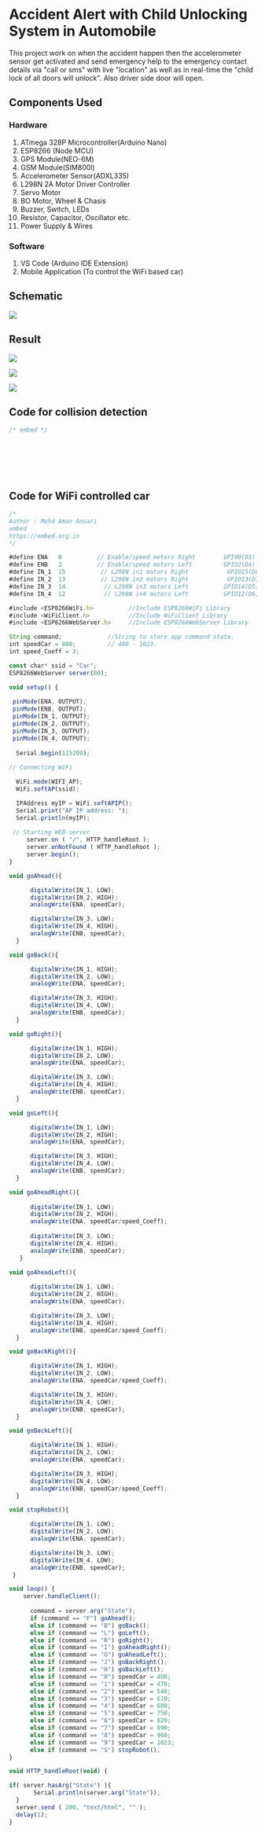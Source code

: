 # Accident Alert with Child Unlocking System in Automobile

This project work on when the accident happen then the accelerometer sensor get activated and send emergency help to the emergency contact details via "call or sms" with live "location" as well as in real-time the "child lock of all doors will unlock". Also driver side door will open. 



## Components Used

### Hardware


1. ATmega 328P Microcontroller(Arduino Nano)
2. ESP8266 (Node MCU)
3. GPS Module(NEO-6M)
4. GSM Module(SIM800l)
5. Accelerometer Sensor(ADXL335)
6. L298N 2A Motor Driver Controller 
7. Servo Motor
8. BO Motor, Wheel & Chasis
9. Buzzer, Switch, LEDs
10. Resistor, Capacitor, Oscillator etc.
11. Power Supply & Wires 

### Software

1. VS Code (Arduino IDE Extension)
2. Mobile Application (To control the WiFi based car)

## Schematic 

<img src="https://firebasestorage.googleapis.com/v0/b/common-project-63634.appspot.com/o/accident%20alert%20with%20child%20unlocking%20ssystem%20in%20automobile%2Fschematic.PNG?alt=media&token=5d68757b-eae3-42cc-9818-8a0aab963231"></img>







## Result

<img src="https://firebasestorage.googleapis.com/v0/b/common-project-63634.appspot.com/o/accident%20alert%20with%20child%20unlocking%20ssystem%20in%20automobile%2Fimg1.jpg?alt=media&token=a5d079ac-68d2-43cf-90fe-a44689eb9589"></img>

<img src="https://firebasestorage.googleapis.com/v0/b/common-project-63634.appspot.com/o/accident%20alert%20with%20child%20unlocking%20ssystem%20in%20automobile%2Fimg2.jpg?alt=media&token=771ba283-156e-478f-9979-54b27f3b63a0"></img>

<img src="https://firebasestorage.googleapis.com/v0/b/common-project-63634.appspot.com/o/accident%20alert%20with%20child%20unlocking%20ssystem%20in%20automobile%2Fimg3.jpg?alt=media&token=b7954b82-40ed-4814-8d8f-c6f99b0f7161"></img>










## Code for collision detection

```javascript
/* embed */








```


## Code for WiFi controlled car

```javascript
/*
Author : Mohd Aman Ansari
embed
https://embed.org.in
*/

#define ENA   0          // Enable/speed motors Right        GPIO0(D3)
#define ENB   2          // Enable/speed motors Left         GPIO2(D4)
#define IN_1  15          // L298N in1 motors Right           GPIO15(D8)
#define IN_2  13          // L298N in2 motors Right           GPIO13(D7)
#define IN_3  14           // L298N in3 motors Left          GPIO14(D5)
#define IN_4  12           // L298N in4 motors Left          GPIO12(D6)  

#include <ESP8266WiFi.h>          //Include ESP8266WiFi Library
#include <WiFiClient.h>           //Include WiFiClient Library
#include <ESP8266WebServer.h>     //Include ESP8266WebServer Library

String command;             //String to store app command state.
int speedCar = 800;         // 400 - 1023.
int speed_Coeff = 3;

const char* ssid = "Car";
ESP8266WebServer server(80);

void setup() {
 
 pinMode(ENA, OUTPUT);
 pinMode(ENB, OUTPUT);  
 pinMode(IN_1, OUTPUT);
 pinMode(IN_2, OUTPUT);
 pinMode(IN_3, OUTPUT);
 pinMode(IN_4, OUTPUT); 
  
  Serial.begin(115200);
  
// Connecting WiFi

  WiFi.mode(WIFI_AP);
  WiFi.softAP(ssid);

  IPAddress myIP = WiFi.softAPIP();
  Serial.print("AP IP address: ");
  Serial.println(myIP);
 
 // Starting WEB-server 
     server.on ( "/", HTTP_handleRoot );
     server.onNotFound ( HTTP_handleRoot );
     server.begin();    
}

void goAhead(){ 

      digitalWrite(IN_1, LOW);
      digitalWrite(IN_2, HIGH);
      analogWrite(ENA, speedCar);

      digitalWrite(IN_3, LOW);
      digitalWrite(IN_4, HIGH);
      analogWrite(ENB, speedCar);
  }

void goBack(){ 

      digitalWrite(IN_1, HIGH);
      digitalWrite(IN_2, LOW);
      analogWrite(ENA, speedCar);

      digitalWrite(IN_3, HIGH);
      digitalWrite(IN_4, LOW);
      analogWrite(ENB, speedCar);
  }

void goRight(){ 

      digitalWrite(IN_1, HIGH);
      digitalWrite(IN_2, LOW);
      analogWrite(ENA, speedCar);

      digitalWrite(IN_3, LOW);
      digitalWrite(IN_4, HIGH);
      analogWrite(ENB, speedCar);
  }

void goLeft(){

      digitalWrite(IN_1, LOW);
      digitalWrite(IN_2, HIGH);
      analogWrite(ENA, speedCar);

      digitalWrite(IN_3, HIGH);
      digitalWrite(IN_4, LOW);
      analogWrite(ENB, speedCar);
  }

void goAheadRight(){
      
      digitalWrite(IN_1, LOW);
      digitalWrite(IN_2, HIGH);
      analogWrite(ENA, speedCar/speed_Coeff);
 
      digitalWrite(IN_3, LOW);
      digitalWrite(IN_4, HIGH);
      analogWrite(ENB, speedCar);
   }

void goAheadLeft(){
      
      digitalWrite(IN_1, LOW);
      digitalWrite(IN_2, HIGH);
      analogWrite(ENA, speedCar);

      digitalWrite(IN_3, LOW);
      digitalWrite(IN_4, HIGH);
      analogWrite(ENB, speedCar/speed_Coeff);
  }

void goBackRight(){ 

      digitalWrite(IN_1, HIGH);
      digitalWrite(IN_2, LOW);
      analogWrite(ENA, speedCar/speed_Coeff);

      digitalWrite(IN_3, HIGH);
      digitalWrite(IN_4, LOW);
      analogWrite(ENB, speedCar);
  }

void goBackLeft(){ 

      digitalWrite(IN_1, HIGH);
      digitalWrite(IN_2, LOW);
      analogWrite(ENA, speedCar);

      digitalWrite(IN_3, HIGH);
      digitalWrite(IN_4, LOW);
      analogWrite(ENB, speedCar/speed_Coeff);
  }

void stopRobot(){  

      digitalWrite(IN_1, LOW);
      digitalWrite(IN_2, LOW);
      analogWrite(ENA, speedCar);

      digitalWrite(IN_3, LOW);
      digitalWrite(IN_4, LOW);
      analogWrite(ENB, speedCar);
 }

void loop() {
    server.handleClient();
    
      command = server.arg("State");
      if (command == "F") goAhead();
      else if (command == "B") goBack();
      else if (command == "L") goLeft();
      else if (command == "R") goRight();
      else if (command == "I") goAheadRight();
      else if (command == "G") goAheadLeft();
      else if (command == "J") goBackRight();
      else if (command == "H") goBackLeft();
      else if (command == "0") speedCar = 400;
      else if (command == "1") speedCar = 470;
      else if (command == "2") speedCar = 540;
      else if (command == "3") speedCar = 610;
      else if (command == "4") speedCar = 680;
      else if (command == "5") speedCar = 750;
      else if (command == "6") speedCar = 820;
      else if (command == "7") speedCar = 890;
      else if (command == "8") speedCar = 960;
      else if (command == "9") speedCar = 1023;
      else if (command == "S") stopRobot();
}

void HTTP_handleRoot(void) {

if( server.hasArg("State") ){
       Serial.println(server.arg("State"));
  }
  server.send ( 200, "text/html", "" );
  delay(1);
}





